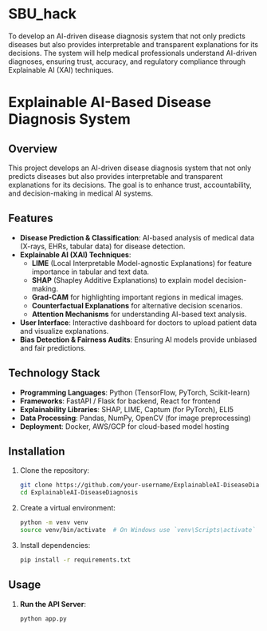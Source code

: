 # SBU_hack
To develop an AI-driven disease diagnosis system that not only predicts diseases but also provides interpretable and transparent explanations for its decisions. The system will help medical professionals understand AI-driven diagnoses, ensuring trust, accuracy, and regulatory compliance through Explainable AI (XAI) techniques.

# **Explainable AI-Based Disease Diagnosis System**

## **Overview**
This project develops an AI-driven disease diagnosis system that not only predicts diseases but also provides interpretable and transparent explanations for its decisions. The goal is to enhance trust, accountability, and decision-making in medical AI systems.

## **Features**
- **Disease Prediction & Classification**: AI-based analysis of medical data (X-rays, EHRs, tabular data) for disease detection.
- **Explainable AI (XAI) Techniques**:
  - **LIME** (Local Interpretable Model-agnostic Explanations) for feature importance in tabular and text data.
  - **SHAP** (Shapley Additive Explanations) to explain model decision-making.
  - **Grad-CAM** for highlighting important regions in medical images.
  - **Counterfactual Explanations** for alternative decision scenarios.
  - **Attention Mechanisms** for understanding AI-based text analysis.
- **User Interface**: Interactive dashboard for doctors to upload patient data and visualize explanations.
- **Bias Detection & Fairness Audits**: Ensuring AI models provide unbiased and fair predictions.

## **Technology Stack**
- **Programming Languages**: Python (TensorFlow, PyTorch, Scikit-learn)
- **Frameworks**: FastAPI / Flask for backend, React for frontend
- **Explainability Libraries**: SHAP, LIME, Captum (for PyTorch), ELI5
- **Data Processing**: Pandas, NumPy, OpenCV (for image preprocessing)
- **Deployment**: Docker, AWS/GCP for cloud-based model hosting

## **Installation**
1. Clone the repository:
   ```bash
   git clone https://github.com/your-username/ExplainableAI-DiseaseDiagnosis.git
   cd ExplainableAI-DiseaseDiagnosis
   ```
2. Create a virtual environment:
   ```bash
   python -m venv venv
   source venv/bin/activate  # On Windows use `venv\Scripts\activate`
   ```
3. Install dependencies:
   ```bash
   pip install -r requirements.txt
   ```

## **Usage**
1. **Run the API Server**:
   ```bash
   python app.py
   ```
